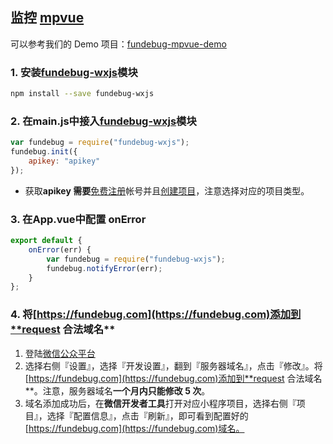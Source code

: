 ## 监控 [mpvue](http://mpvue.com/)

可以参考我们的 Demo 项目：[fundebug-mpvue-demo](https://github.com/Fundebug/fundebug-mpvue-demo)

### 1. 安装[fundebug-wxjs](https://www.npmjs.com/package/fundebug-wxjs)模块

```bash
npm install --save fundebug-wxjs
```

### 2. 在**main.js**中接入[fundebug-wxjs](https://www.npmjs.com/package/fundebug-wxjs)模块

```js
var fundebug = require("fundebug-wxjs");
fundebug.init({
    apikey: "apikey"
});
```

-   获取**apikey 需要**[免费注册](https://www.fundebug.com/team/create)帐号并且[创建项目](https://www.fundebug.com/project/create)，注意选择对应的项目类型。

### 3. 在**App.vue**中配置 onError

```js
export default {
    onError(err) {
        var fundebug = require("fundebug-wxjs");
        fundebug.notifyError(err);
    }
};
```

### 4. 将[https://fundebug.com](https://fundebug.com)添加到**request 合法域名**

1. 登陆[微信公众平台](https://mp.weixin.qq.com/)
2. 选择右侧『设置』，选择『开发设置』，翻到『服务器域名』，点击『修改』。将[https://fundebug.com](https://fundebug.com)添加到**request 合法域名**。注意，服务器域名**一个月内只能修改 5 次**。
3. 域名添加成功后，在**微信开发者工具**打开对应小程序项目，选择右侧『项目』，选择『配置信息』，点击『刷新』，即可看到配置好的[https://fundebug.com](https://fundebug.com)域名。
